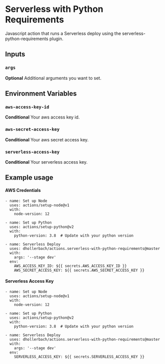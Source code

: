 # Serverless with Python Requirements

Javascript action that runs a Serverless deploy using the serverless-python-requirements plugin.

## Inputs

### `args`

**Optional** Additional arguments you want to set.

## Environment Variables

### `aws-access-key-id`

**Conditional** Your aws access key id.

### `aws-secret-access-key`

**Conditional** Your aws secret access key.

### `serverless-access-key`

**Conditional** Your serverless access key.

## Example usage

#### AWS Credentials
```
- name: Set up Node
  uses: actions/setup-node@v1
  with:
    node-version: 12

- name: Set up Python
  uses: actions/setup-python@v2
  with:
    python-version: 3.8  # Update with your python version

- name: Serverless Deploy
  uses: dhollerbach/actions.serverless-with-python-requirements@master
  with:
    args: '--stage dev'
  env:
    AWS_ACCESS_KEY_ID: ${{ secrets.AWS_ACCESS_KEY_ID }}
    AWS_SECRET_ACCESS_KEY: ${{ secrets.AWS_SECRET_ACCESS_KEY }}
```
#### Serverless Access Key
```
- name: Set up Node
  uses: actions/setup-node@v1
  with:
    node-version: 12

- name: Set up Python
  uses: actions/setup-python@v2
  with:
    python-version: 3.8  # Update with your python version

- name: Serverless Deploy
  uses: dhollerbach/actions.serverless-with-python-requirements@master
  with:
    args: '--stage dev'
  env:
    SERVERLESS_ACCESS_KEY: ${{ secrets.SERVERLESS_ACCESS_KEY }}
```
